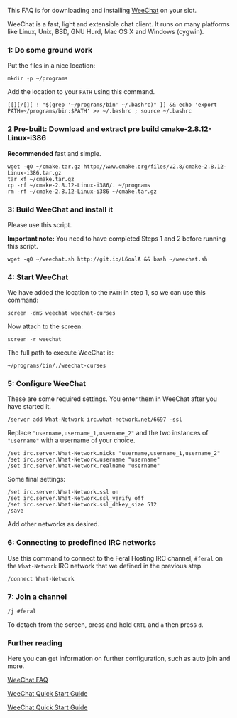 
This FAQ is for downloading and installing [WeeChat](http://www.weechat.org/) on your slot.

WeeChat is a fast, light and extensible chat client. It runs on many platforms like Linux, Unix, BSD, GNU Hurd, Mac OS X and Windows (cygwin). 

### 1: Do some ground work

Put the files in a nice location:

~~~
mkdir -p ~/programs
~~~

Add the location to your `PATH` using this command.

~~~
[[][/[][ ! "$(grep '~/programs/bin' ~/.bashrc)" ]] && echo 'export PATH=~/programs/bin:$PATH' >> ~/.bashrc ; source ~/.bashrc
~~~

### 2 Pre-built: Download and extract pre build cmake-2.8.12-Linux-i386

**Recommended** fast and simple.

~~~
wget -qO ~/cmake.tar.gz http://www.cmake.org/files/v2.8/cmake-2.8.12-Linux-i386.tar.gz
tar xf ~/cmake.tar.gz
cp -rf ~/cmake-2.8.12-Linux-i386/. ~/programs
rm -rf ~/cmake-2.8.12-Linux-i386 ~/cmake.tar.gz
~~~

### 3: Build WeeChat and install it

Please use this script.

**Important note:** You need to have completed Steps 1 and 2 before running this script.

~~~
wget -qO ~/weechat.sh http://git.io/L6oalA && bash ~/weechat.sh
~~~

### 4: Start WeeChat

We have added the location to the `PATH` in step 1, so we can use this command:

~~~
screen -dmS weechat weechat-curses
~~~

Now attach to the screen:

~~~
screen -r weechat
~~~

The full path to execute WeeChat is:

~~~
~/programs/bin/./weechat-curses
~~~

### 5: Configure WeeChat

These are some required settings. You enter them in WeeChat after you have started it.

~~~
/server add What-Network irc.what-network.net/6697 -ssl
~~~

Replace  `"username,username_1,username_2"` and the two  instances of `"username"` with a username of your  choice.

~~~
/set irc.server.What-Network.nicks "username,username_1,username_2"
/set irc.server.What-Network.username "username"
/set irc.server.What-Network.realname "username"
~~~

Some final settings:

~~~
/set irc.server.What-Network.ssl on
/set irc.server.What-Network.ssl_verify off
/set irc.server.What-Network.ssl_dhkey_size 512
/save
~~~

Add other networks as desired.

### 6: Connecting to predefined IRC networks

Use this command to connect to the Feral Hosting IRC channel,  `#feral` on the `What-Network`  IRC network that we defined in the previous step.

~~~
/connect What-Network
~~~

### 7: Join a channel

~~~
/j #feral
~~~

To detach from the screen, press and hold `CRTL` and `a` then press `d`.

### Further reading

Here you can get information on further configuration, such as auto join and more.

[WeeChat FAQ](http://www.weechat.org/files/doc/weechat_faq.en.html)

[WeeChat Quick Start Guide](http://www.weechat.org/files/doc/stable/weechat_quickstart.en.html)

[WeeChat Quick Start Guide](http://www.weechat.org/files/doc/stable/weechat_user.en.html)




